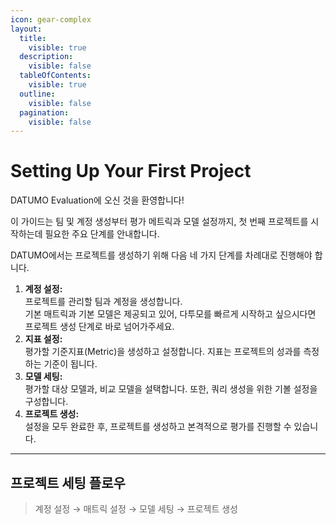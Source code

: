 ```yaml
---
icon: gear-complex
layout:
  title:
    visible: true
  description:
    visible: false
  tableOfContents:
    visible: true
  outline:
    visible: false
  pagination:
    visible: false
---
```


# Setting Up Your First Project

DATUMO Evaluation에 오신 것을 환영합니다!

이 가이드는 팀 및 계정 생성부터 평가 메트릭과 모델 설정까지, 첫 번째 프로젝트를 시작하는데 필요한 주요 단계를 안내합니다.

DATUMO에서는 프로젝트를 생성하기 위해 다음 네 가지 단계를 차례대로 진행해야 합니다.

1. **계정 설정:**\
   프로젝트를 관리할 팀과 계정을 생성합니다.\
   기본 매트릭과 기본 모델은 제공되고 있어, 다투모를 빠르게 시작하고 싶으시다면 프로젝트 생성 단계로 바로 넘어가주세요.
2. **지표 설정:**\
   평가할 기준지표(Metric)을 생성하고 설정합니다. 지표는 프로젝트의 성과를 측정하는 기준이 됩니다.
3. **모델 세팅:**\
   평가할 대상 모델과, 비교 모델을 설택합니다. 또한, 쿼리 생성을 위한 기볼 설정을 구성합니다.
4. **프로젝트 생성:** \
   설정을 모두 완료한 후, 프로젝트를 생성하고 본격적으로 평가를 진행할 수 있습니다.

***

## 프로젝트 세팅 플로우

> 계정 설정 → 매트릭 설정 → 모델 세팅 → 프로젝트 생성



